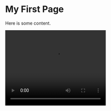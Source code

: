 # My First Page

Here is some content.

<video width="320" height="240" controls>
  <source src="https://youtu.be/_cFgP8j8fBY" type="video/mp4">
</video>